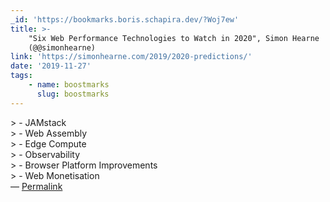```yaml
---
_id: 'https://bookmarks.boris.schapira.dev/?Woj7ew'
title: >-
    "Six Web Performance Technologies to Watch in 2020", Simon Hearne
    (@@simonhearne)
link: 'https://simonhearne.com/2019/2020-predictions/'
date: '2019-11-27'
tags:
    - name: boostmarks
      slug: boostmarks
---
```


&gt; - JAMstack &nbsp;<br /> &gt; - Web Assembly &nbsp;<br /> &gt; - Edge
Compute &nbsp;<br /> &gt; - Observability &nbsp;<br /> &gt; - Browser Platform
Improvements &nbsp;<br /> &gt; - Web Monetisation <br>&#8212;
<a href="https://bookmarks.boris.schapira.dev/?Woj7ew" title="Permalink">Permalink</a>
